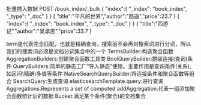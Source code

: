 批量插入数据
POST /book_index/_bulk
{ "index":{ "_index": "book_index", "_type": "_doc" } }
{ "title":"平凡的世界","author":"路遥","price":23.7 }
{ "index":{ "_index": "book_index", "_type": "_doc" } }
{ "title":"西游记","author":"吴承恩","price":33.7 }

term是代表完全匹配，也就是精确查询，搜索前不会再对搜索词进行分词，所以我们的搜索词必须是文档分词集合中的一个
TermsBuilder:构造聚合函数
AggregationBuilders:创建聚合函数工具类
BoolQueryBuilder:拼装连接(查询)条件
QueryBuilders:简单的静态工厂”导入静态”使用。主要作用是查询条件(关系),如区间\精确\多值等条件
NativeSearchQueryBuilder:将连接条件和聚合函数等组合
SearchQuery:生成查询
elasticsearchTemplate.query:进行查询
Aggregations:Represents a set of computed addAggregation.代表一组添加聚合函数统计后的数据
Bucket:满足某个条件(聚合)的文档集合
